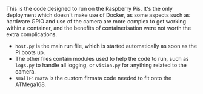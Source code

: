 This is the code designed to run on the Raspberry Pis. It's the only deployment which doesn't make use of Docker, as some aspects such as hardware GPIO and use of the camera are more complex to get working within a container, and the benefits of containerisation were not worth the extra complications.

- `host.py` is the main run file, which is started automatically as soon as the Pi boots up.
- The other files contain modules used to help the code to run, such as `logs.py` to handle all logging, or `vision.py` for anything related to the camera.
- `smallFirmata` is the custom firmata code needed to fit onto the ATMega168.
